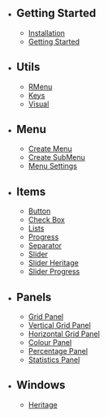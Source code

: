 - ## Getting Started
    - [Installation](/docs/installation)
    - [Getting Started](/docs/getting-started)
- ## Utils
   - [RMenu](/docs/rmenu.md)
   - [Keys](/docs/keys.md)
   - [Visual](/docs/visual.md)
- ## Menu
   - [Create Menu](/docs/create-menu.md)
   - [Create SubMenu](/docs/create-submenu.md)
   - [Menu Settings](/docs/menu-settings.md)
- ## Items
   - [Button](/docs/item-button.md)
   - [Check Box](/docs/item-checkbox.md)
   - [Lists](/docs/item-lists.md)
   - [Progress](/docs/item-progress.md)
   - [Separator](/docs//item-separator.md)
   - [Slider](/docs/item-slider)
   - [Slider Heritage](/docs/item-slider-heritage.md)
   - [Slider Progress](/docs/item-slider-progress.md)
- ## Panels
   - [Grid Panel](/docs/panel-grid.md)
   - [Vertical Grid Panel](/docs/panel-vertical-grid.md)
   - [Horizontal Grid Panel](/docs/panel-horizontal-grid.md)
   - [Colour Panel](/docs/panel-colour.md)
   - [Percentage Panel](/docs/panel-percentage.md)
   - [Statistics Panel](/docs/panel-statitics.md)
- ## Windows
   - [Heritage](/docs/window-heritage.md)

